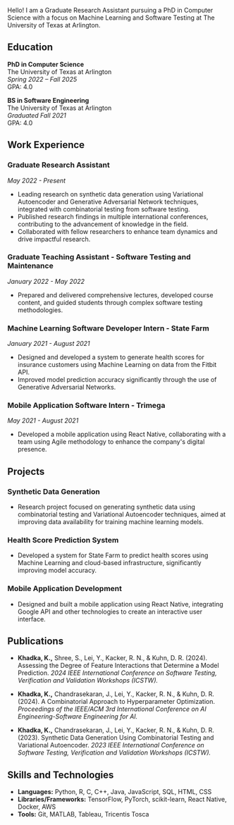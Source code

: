 Hello! I am a Graduate Research Assistant pursuing a PhD in Computer Science with a focus on Machine Learning and Software Testing at The University of Texas at Arlington.

## Education

**PhD in Computer Science**  
The University of Texas at Arlington  
*Spring 2022 – Fall 2025*  
GPA: 4.0

**BS in Software Engineering**  
The University of Texas at Arlington  
*Graduated Fall 2021*  
GPA: 4.0

## Work Experience

### Graduate Research Assistant  
*May 2022 - Present*  
- Leading research on synthetic data generation using Variational Autoencoder and Generative Adversarial Network techniques, integrated with combinatorial testing from software testing.
- Published research findings in multiple international conferences, contributing to the advancement of knowledge in the field.
- Collaborated with fellow researchers to enhance team dynamics and drive impactful research.

### Graduate Teaching Assistant - Software Testing and Maintenance  
*January 2022 - May 2022*  
- Prepared and delivered comprehensive lectures, developed course content, and guided students through complex software testing methodologies.

### Machine Learning Software Developer Intern - State Farm  
*January 2021 - August 2021*  
- Designed and developed a system to generate health scores for insurance customers using Machine Learning on data from the Fitbit API.
- Improved model prediction accuracy significantly through the use of Generative Adversarial Networks.

### Mobile Application Software Intern - Trimega  
*May 2021 - August 2021*  
- Developed a mobile application using React Native, collaborating with a team using Agile methodology to enhance the company's digital presence.

## Projects

### Synthetic Data Generation
- Research project focused on generating synthetic data using combinatorial testing and Variational Autoencoder techniques, aimed at improving data availability for training machine learning models.

### Health Score Prediction System
- Developed a system for State Farm to predict health scores using Machine Learning and cloud-based infrastructure, significantly improving model accuracy.

### Mobile Application Development
- Designed and built a mobile application using React Native, integrating Google API and other technologies to create an interactive user interface.

## Publications

- **Khadka, K.,** Shree, S., Lei, Y., Kacker, R. N., & Kuhn, D. R. (2024). Assessing the Degree of Feature Interactions that Determine a Model Prediction. *2024 IEEE International Conference on Software Testing, Verification and Validation Workshops (ICSTW).*

- **Khadka, K.,** Chandrasekaran, J., Lei, Y., Kacker, R. N., & Kuhn, D. R. (2024). A Combinatorial Approach to Hyperparameter Optimization. *Proceedings of the IEEE/ACM 3rd International Conference on AI Engineering-Software Engineering for AI.*

- **Khadka, K.,** Chandrasekaran, J., Lei, Y., Kacker, R. N., & Kuhn, D. R. (2023). Synthetic Data Generation Using Combinatorial Testing and Variational Autoencoder. *2023 IEEE International Conference on Software Testing, Verification and Validation Workshops (ICSTW).*

## Skills and Technologies

- **Languages:** Python, R, C, C++, Java, JavaScript, SQL, HTML, CSS
- **Libraries/Frameworks:** TensorFlow, PyTorch, scikit-learn, React Native, Docker, AWS
- **Tools:** Git, MATLAB, Tableau, Tricentis Tosca
